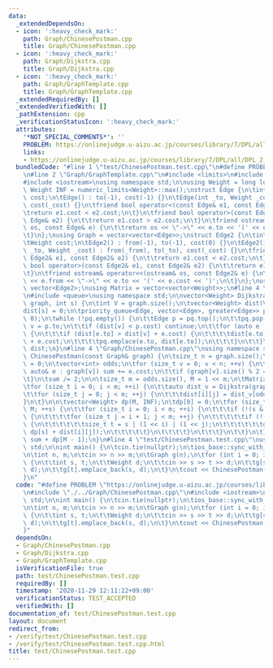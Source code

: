 ```yaml
---
data:
  _extendedDependsOn:
  - icon: ':heavy_check_mark:'
    path: Graph/ChinesePostman.cpp
    title: Graph/ChinesePostman.cpp
  - icon: ':heavy_check_mark:'
    path: Graph/Dijkstra.cpp
    title: Graph/Dijkstra.cpp
  - icon: ':heavy_check_mark:'
    path: Graph/GraphTemplate.cpp
    title: Graph/GraphTemplate.cpp
  _extendedRequiredBy: []
  _extendedVerifiedWith: []
  _pathExtension: cpp
  _verificationStatusIcon: ':heavy_check_mark:'
  attributes:
    '*NOT_SPECIAL_COMMENTS*': ''
    PROBLEM: https://onlinejudge.u-aizu.ac.jp/courses/library/7/DPL/all/DPL_2_B
    links:
    - https://onlinejudge.u-aizu.ac.jp/courses/library/7/DPL/all/DPL_2_B
  bundledCode: "#line 1 \"test/ChinesePostman.test.cpp\"\n#define PROBLEM \"https://onlinejudge.u-aizu.ac.jp/courses/library/7/DPL/all/DPL_2_B\"\
    \n#line 2 \"Graph/GraphTemplate.cpp\"\n#include <limits>\n#include <vector>\n\
    #include <iostream>\nusing namespace std;\n\nusing Weight = long long;\nconstexpr\
    \ Weight INF = numeric_limits<Weight>::max();\nstruct Edge {\n\tint to;\n\tWeight\
    \ cost;\n\tEdge() : to(-1), cost(-1) {}\n\tEdge(int _to, Weight _cost = 1) : to(_to),\
    \ cost(_cost) {}\n\tfriend bool operator<(const Edge& e1, const Edge& e2) {\n\t\
    \treturn e1.cost < e2.cost;\n\t}\n\tfriend bool operator>(const Edge& e1, const\
    \ Edge& e2) {\n\t\treturn e1.cost > e2.cost;\n\t}\n\tfriend ostream& operator<<(ostream&\
    \ os, const Edge& e) {\n\t\treturn os << \"->\" << e.to << '(' << e.cost << ')';\n\
    \t}\n};\nusing Graph = vector<vector<Edge>>;\nstruct Edge2 {\n\tint from, to;\n\
    \tWeight cost;\n\tEdge2() : from(-1), to(-1), cost(0) {}\n\tEdge2(int _from, int\
    \ _to, Weight _cost) : from(_from), to(_to), cost(_cost) {}\n\tfriend bool operator<(const\
    \ Edge2& e1, const Edge2& e2) {\n\t\treturn e1.cost < e2.cost;\n\t}\n\tfriend\
    \ bool operator>(const Edge2& e1, const Edge2& e2) {\n\t\treturn e1.cost > e2.cost;\n\
    \t}\n\tfriend ostream& operator<<(ostream& os, const Edge2& e) {\n\t\treturn os\
    \ << e.from << \"->\" << e.to << '(' << e.cost << ')';\n\t}\n};\nusing Edges =\
    \ vector<Edge2>;\nusing Matrix = vector<vector<Weight>>;\n#line 4 \"Graph/Dijkstra.cpp\"\
    \n#include <queue>\nusing namespace std;\n\nvector<Weight> Dijkstra(const Graph&\
    \ graph, int s) {\n\tint V = graph.size();\n\tvector<Weight> dist(V, INF);\n\t\
    dist[s] = 0;\n\tpriority_queue<Edge, vector<Edge>, greater<Edge>> pq;\n\tpq.emplace(s,\
    \ 0);\n\twhile (!pq.empty()) {\n\t\tEdge p = pq.top();\n\t\tpq.pop();\n\t\tint\
    \ v = p.to;\n\t\tif (dist[v] < p.cost) continue;\n\t\tfor (auto e : graph[v])\
    \ {\n\t\t\tif (dist[e.to] > dist[v] + e.cost) {\n\t\t\t\tdist[e.to] = dist[v]\
    \ + e.cost;\n\t\t\t\tpq.emplace(e.to, dist[e.to]);\n\t\t\t}\n\t\t}\n\t}\n\treturn\
    \ dist;\n}\n#line 4 \"Graph/ChinesePostman.cpp\"\nusing namespace std;\n\nWeight\
    \ ChinesePostman(const Graph& graph) {\n\tsize_t n = graph.size();\n\tWeight sum\
    \ = 0;\n\tvector<int> odds;\n\tfor (size_t v = 0; v < n; ++v) {\n\t\tfor (const\
    \ auto& e : graph[v]) sum += e.cost;\n\t\tif (graph[v].size() % 2 == 1) odds.push_back(v);\n\
    \t}\n\tsum /= 2;\n\n\tsize_t m = odds.size(), M = 1 << m;\n\tMatrix dist(m, vector<Weight>(m));\n\
    \tfor (size_t i = 0; i < m; ++i) {\n\t\tauto dist_v = Dijkstra(graph, odds[i]);\n\
    \t\tfor (size_t j = 0; j < m; ++j) {\n\t\t\tdist[i][j] = dist_v[odds[j]];\n\t\t\
    }\n\t}\n\n\tvector<Weight> dp(M, INF);\n\tdp[0] = 0;\n\tfor (size_t s = 0; s <\
    \ M; ++s) {\n\t\tfor (size_t i = 0; i < m; ++i) {\n\t\t\tif (!(s & (1 << i)))\
    \ {\n\t\t\t\tfor (size_t j = i + 1; j < m; ++j) {\n\t\t\t\t\tif (!(s & (1 << j)))\
    \ {\n\t\t\t\t\t\tsize_t t = s | (1 << i) | (1 << j);\n\t\t\t\t\t\tdp[t] = min(dp[t],\
    \ dp[s] + dist[i][j]);\n\t\t\t\t\t}\n\t\t\t\t}\n\t\t\t}\n\t\t}\n\t}\n\treturn\
    \ sum + dp[M - 1];\n}\n#line 4 \"test/ChinesePostman.test.cpp\"\nusing namespace\
    \ std;\n\nint main() {\n\tcin.tie(nullptr);\n\tios_base::sync_with_stdio(false);\n\
    \n\tint n, m;\n\tcin >> n >> m;\n\tGraph g(n);\n\tfor (int i = 0; i < m; ++i)\
    \ {\n\t\tint s, t;\n\t\tWeight d;\n\t\tcin >> s >> t >> d;\n\t\tg[s].emplace_back(t,\
    \ d);\n\t\tg[t].emplace_back(s, d);\n\t}\n\tcout << ChinesePostman(g) << '\\n';\n\
    }\n"
  code: "#define PROBLEM \"https://onlinejudge.u-aizu.ac.jp/courses/library/7/DPL/all/DPL_2_B\"\
    \n#include \"./../Graph/ChinesePostman.cpp\"\n#include <iostream>\nusing namespace\
    \ std;\n\nint main() {\n\tcin.tie(nullptr);\n\tios_base::sync_with_stdio(false);\n\
    \n\tint n, m;\n\tcin >> n >> m;\n\tGraph g(n);\n\tfor (int i = 0; i < m; ++i)\
    \ {\n\t\tint s, t;\n\t\tWeight d;\n\t\tcin >> s >> t >> d;\n\t\tg[s].emplace_back(t,\
    \ d);\n\t\tg[t].emplace_back(s, d);\n\t}\n\tcout << ChinesePostman(g) << '\\n';\n\
    }"
  dependsOn:
  - Graph/ChinesePostman.cpp
  - Graph/Dijkstra.cpp
  - Graph/GraphTemplate.cpp
  isVerificationFile: true
  path: test/ChinesePostman.test.cpp
  requiredBy: []
  timestamp: '2020-11-29 12:11:22+09:00'
  verificationStatus: TEST_ACCEPTED
  verifiedWith: []
documentation_of: test/ChinesePostman.test.cpp
layout: document
redirect_from:
- /verify/test/ChinesePostman.test.cpp
- /verify/test/ChinesePostman.test.cpp.html
title: test/ChinesePostman.test.cpp
---
```

